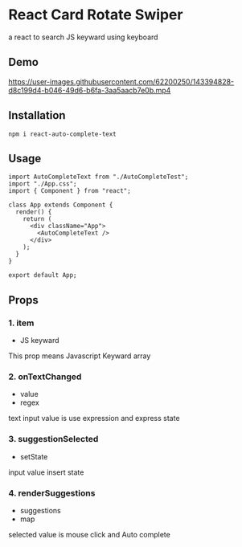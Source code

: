 # React Card Rotate Swiper
a react to search JS keyward using keyboard

## Demo
https://user-images.githubusercontent.com/62200250/143394828-d8c199d4-b046-49d6-b6fa-3aa5aacb7e0b.mp4




## Installation

```
npm i react-auto-complete-text
```

## Usage
```
import AutoCompleteText from "./AutoCompleteTest";
import "./App.css";
import { Component } from "react";

class App extends Component {
  render() {
    return (
      <div className="App">
        <AutoCompleteText />
      </div>
    );
  }
}

export default App;
```

## Props

### 1. item
- JS keyward

This prop means Javascript Keyward array

### 2. onTextChanged
- value
- regex

text input value is use expression and express state

### 3. suggestionSelected
- setState

input value insert state

### 4. renderSuggestions
- suggestions
- map

selected value is mouse click and Auto complete
